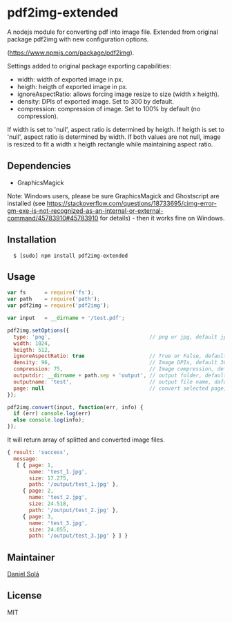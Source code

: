 # pdf2img-extended

A nodejs module for converting pdf into image file. 
Extended from original package pdf2img with new configuration options.

(https://www.npmjs.com/package/pdf2img).

Settings added to original package exporting capabilities: 

- width: width of exported image in px.
- heigth: heigth of exported image in px.
- ignoreAspectRatio: allows forcing image resize to size (width x heigth).
- density: DPIs of exported image. Set to 300 by default.
- compression: compression of image. Set to 100% by default (no compression).

If width is set to 'null', aspect ratio is determined by heigth.
If heigth is set to 'null', aspect ratio is determined by width.
If both values are not null, image is resized to fit a width x heigth rectangle while maintaining aspect ratio.

## Dependencies
- GraphicsMagick

Note: Windows users, please be sure GraphicsMagick and Ghostscript are installed (see https://stackoverflow.com/questions/18733695/cimg-error-gm-exe-is-not-recognized-as-an-internal-or-external-command/45783910#45783910 for details) - then it works fine on Windows.

## Installation
```
  $ [sudo] npm install pdf2img-extended
```

## Usage

```javascript
var fs      = require('fs');
var path    = require('path');
var pdf2img = require('pdf2img');

var input   = __dirname + '/test.pdf';

pdf2img.setOptions({
  type: 'png',                                // png or jpg, default jpg
  width: 1024,
  heigth: 512,
  ignoreAspectRatio: true                     // True or False, default false                                 
  density: 96,                                // Image DPIs, default 300
  compression: 75,                            // Image compression, default 100% (no compression)
  outputdir: __dirname + path.sep + 'output', // output folder, default null (if null given, then it will create folder name same as file name)
  outputname: 'test',                         // output file name, dafault null (if null given, then it will create image name same as input name)
  page: null                                  // convert selected page, default null (if null given, then it will convert all pages)
});

pdf2img.convert(input, function(err, info) {
  if (err) console.log(err)
  else console.log(info);
});
```

It will return array of splitted and converted image files.

```javascript
{ result: 'success',
  message: 
   [ { page: 1,
       name: 'test_1.jpg',
       size: 17.275,
       path: '/output/test_1.jpg' },
     { page: 2,
       name: 'test_2.jpg',
       size: 24.518,
       path: '/output/test_2.jpg' },
     { page: 3,
       name: 'test_3.jpg',
       size: 24.055,
       path: '/output/test_3.jpg' } ] }
```

## Maintainer
[Daniel Solá][0]

## License
MIT

[0]: https://github.com/DanielSola
